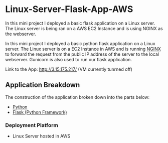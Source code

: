# Linux-Server-Flask-App-AWS
In this mini project I deployed a basic flask application on a Linux server. The Linux server is being ran on a AWS EC2 Instance and is using NGINX as the webserver.

In this mini project I deployed a basic python flask application on a Linux server. The Linux server is on a EC2 Instance in AWS and is running [NGINX](https://www.nginx.com/resources/wiki/start/topics/tutorials/install/) to forward the request from the public IP address of the server to the local webserver. Gunicorn is also used to run our flask application.

Link to the App: http://3.15.175.217/ (VM currently tunrned off)

## Application Breakdown

The construction of the application broken down into the parts below:

- [Python](https://www.python.org/) 
- [Flask (Python Framework)](https://flask.palletsprojects.com/en/1.1.x/)

### Deployment Platform

- Linux Server hosted in AWS
